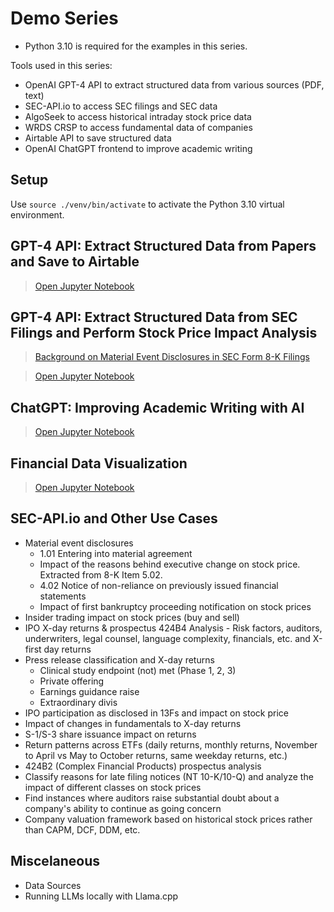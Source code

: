 # Demo Series

- Python 3.10 is required for the examples in this series.

Tools used in this series:

- OpenAI GPT-4 API to extract structured data from various sources (PDF, text)
- SEC-API.io to access SEC filings and SEC data
- AlgoSeek to access historical intraday stock price data
- WRDS CRSP to access fundamental data of companies
- Airtable API to save structured data
- OpenAI ChatGPT frontend to improve academic writing

## Setup

Use `source ./venv/bin/activate` to activate the Python 3.10 virtual environment.

## GPT-4 API: Extract Structured Data from Papers and Save to Airtable

> [Open Jupyter Notebook](./gpt-4-api-extract-data-from-papers/demo.ipynb)

## GPT-4 API: Extract Structured Data from SEC Filings and Perform Stock Price Impact Analysis

> [Background on Material Event Disclosures in SEC Form 8-K Filings](./gpt-4-api-extract-data-from-sec-filings/8K-background.ipynb)

> [Open Jupyter Notebook](./gpt-4-api-extract-data-from-sec-filings/demo.ipynb)

## ChatGPT: Improving Academic Writing with AI

> [Open Jupyter Notebook](./chatgpt-improve-academic-writing/demo.ipynb)

## Financial Data Visualization

> [Open Jupyter Notebook](./financial-data-visualization/demo.ipynb)

## SEC-API.io and Other Use Cases

- Material event disclosures
  - 1.01 Entering into material agreement
  - Impact of the reasons behind executive change on stock price. Extracted from 8-K Item 5.02.
  - 4.02 Notice of non-reliance on previously issued financial statements
  - Impact of first bankruptcy proceeding notification on stock prices
- Insider trading impact on stock prices (buy and sell)
- IPO X-day returns & prospectus 424B4 Analysis - Risk factors, auditors, underwriters, legal counsel, language complexity, financials, etc. and X-first day returns
- Press release classification and X-day returns
  - Clinical study endpoint (not) met (Phase 1, 2, 3)
  - Private offering
  - Earnings guidance raise
  - Extraordinary divis
- IPO participation as disclosed in 13Fs and impact on stock price
- Impact of changes in fundamentals to X-day returns
- S-1/S-3 share issuance impact on returns
- Return patterns across ETFs (daily returns, monthly returns, November to April vs May to October returns, same weekday returns, etc.)
- 424B2 (Complex Financial Products) prospectus analysis
- Classify reasons for late filing notices (NT 10-K/10-Q) and analyze the impact of different classes on stock prices
- Find instances where auditors raise substantial doubt about a company's ability to continue as going concern
- Company valuation framework based on historical stock prices rather than CAPM, DCF, DDM, etc.

## Miscelaneous

- Data Sources
- Running LLMs locally with Llama.cpp
